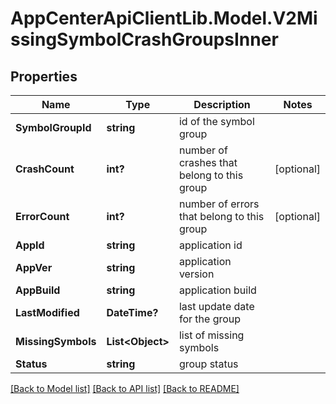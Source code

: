 # AppCenterApiClientLib.Model.V2MissingSymbolCrashGroupsInner
## Properties

Name | Type | Description | Notes
------------ | ------------- | ------------- | -------------
**SymbolGroupId** | **string** | id of the symbol group | 
**CrashCount** | **int?** | number of crashes that belong to this group | [optional] 
**ErrorCount** | **int?** | number of errors that belong to this group | [optional] 
**AppId** | **string** | application id | 
**AppVer** | **string** | application version | 
**AppBuild** | **string** | application build | 
**LastModified** | **DateTime?** | last update date for the group | 
**MissingSymbols** | **List&lt;Object&gt;** | list of missing symbols | 
**Status** | **string** | group status | 

[[Back to Model list]](../README.md#documentation-for-models) [[Back to API list]](../README.md#documentation-for-api-endpoints) [[Back to README]](../README.md)

